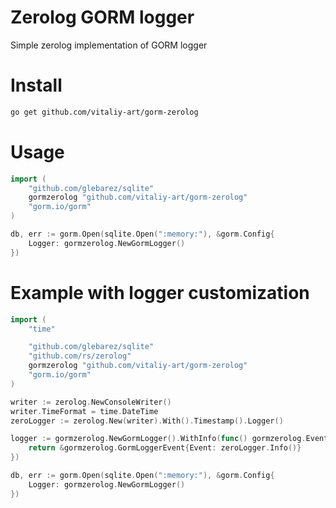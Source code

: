 # Zerolog GORM logger
Simple zerolog implementation of GORM logger

# Install

```bash
go get github.com/vitaliy-art/gorm-zerolog
```

# Usage

```go
import (
	"github.com/glebarez/sqlite"
	gormzerolog "github.com/vitaliy-art/gorm-zerolog"
	"gorm.io/gorm"
)

db, err := gorm.Open(sqlite.Open(":memory:"), &gorm.Config{
    Logger: gormzerolog.NewGormLogger()
})
```

# Example with logger customization

```go
import (
	"time"

	"github.com/glebarez/sqlite"
	"github.com/rs/zerolog"
	gormzerolog "github.com/vitaliy-art/gorm-zerolog"
	"gorm.io/gorm"
)

writer := zerolog.NewConsoleWriter()
writer.TimeFormat = time.DateTime
zeroLogger := zerolog.New(writer).With().Timestamp().Logger()

logger := gormzerolog.NewGormLogger().WithInfo(func() gormzerolog.Event {
    return &gormzerolog.GormLoggerEvent{Event: zeroLogger.Info()}
})

db, err := gorm.Open(sqlite.Open(":memory:"), &gorm.Config{
    Logger: gormzerolog.NewGormLogger()
})
```
